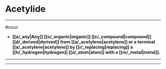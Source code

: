 # Acetylide
---
#noun
- **[[a/_any|Any]] [[o/_organic|organic]] [[c/_compound|compound]] [[d/_derived|derived]] from [[a/_acetylene|acetylene]] or a terminal [[a/_acetylene|acetylene]] by [[r/_replacing|replacing]] a [[h/_hydrogen|hydrogen]] [[a/_atom|atom]] with a [[m/_metal|metal]].**
---
---
